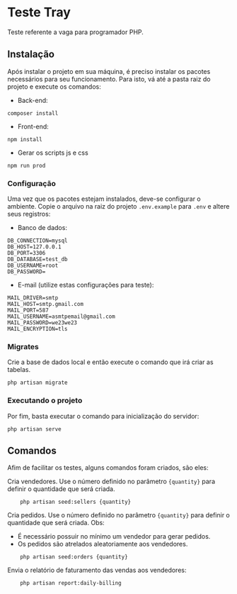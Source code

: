 # Teste Tray
Teste referente a vaga para programador PHP.

## Instalação
Após instalar o projeto em sua máquina, é preciso instalar os pacotes necessários para seu funcionamento.
Para isto, vá até a pasta raiz do projeto e execute os comandos:

- Back-end:
```
composer install
```

- Front-end: 
```
npm install
```

- Gerar os scripts js e css
```
npm run prod
```

### Configuração

Uma vez que os pacotes estejam instalados, deve-se configurar o ambiente. 
Copie o arquivo na raiz do projeto `.env.example` para `.env` e altere seus registros:

- Banco de dados:
```
DB_CONNECTION=mysql
DB_HOST=127.0.0.1
DB_PORT=3306
DB_DATABASE=test_db
DB_USERNAME=root
DB_PASSWORD=
```

- E-mail (utilize estas configurações para teste):
```
MAIL_DRIVER=smtp
MAIL_HOST=smtp.gmail.com
MAIL_PORT=587
MAIL_USERNAME=asmtpemail@gmail.com
MAIL_PASSWORD=we23we23
MAIL_ENCRYPTION=tls
```

### Migrates

Crie a base de dados local e então execute o comando que irá criar as tabelas.
```
php artisan migrate
```

### Executando o projeto
Por fim, basta executar o comando para inicialização do servidor:
```
php artisan serve
```

## Comandos 

Afim de facilitar os testes, alguns comandos foram criados, são eles:

Cria vendedores. Use o número definido no parâmetro `{quantity}` para definir o quantidade que será criada.
```
    php artisan seed:sellers {quantity}
```

Cria pedidos. Use o número definido no parâmetro `{quantity}` para definir o quantidade que será criada.
Obs: 
- É necessário possuir no mínimo um vendedor para gerar pedidos.
- Os pedidos são atrelados aleatoriamente aos vendedores.
```
    php artisan seed:orders {quantity}
```

Envia o relatório de faturamento das vendas aos vendedores:
```
    php artisan report:daily-billing
```


